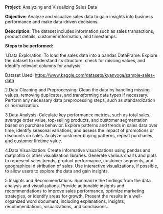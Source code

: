 **Project:** Analyzing and Visualizing Sales Data

**Objective:** Analyze and visualize sales data to gain insights into business performance and make data-driven decisions.

**Description:**
The dataset includes information such as sales transactions, product details, customer information, and timestamps.

**Steps to be performed:**

1.Data Exploration:
To load the sales data into a pandas DataFrame.
Explore the dataset to understand its structure, check for missing values, and identify relevant columns for analysis.

Dataset Used: https://www.kaggle.com/datasets/kyanyoga/sample-sales-data

2.Data Cleaning and Preprocessing:
Clean the data by handling missing values, removing duplicates, and transforming data types if necessary.
Perform any necessary data preprocessing steps, such as standardization or normalization.

3.Data Analysis:
Calculate key performance metrics, such as total sales, average order value, top-selling products, and customer segmentation based on purchase behavior.
Explore patterns and trends in sales data over time, identify seasonal variations, and assess the impact of promotions or discounts on sales.
Analyze customer buying patterns, repeat purchases, and customer lifetime value.

4.Data Visualization:
Create informative visualizations using pandas and matplotlib or other visualization libraries.
Generate various charts and plots to represent sales trends, product performance, customer segments, and geographical distribution of sales.
Use interactive visualizations, if possible, to allow users to explore the data and gain insights.

5.Insights and Recommendations:
Summarize the findings from the data analysis and visualizations.
Provide actionable insights and recommendations to improve sales performance, optimize marketing strategies, or identify areas for growth.
Present the results in a well-organized word document, including explanations, insights, recommendations, visualizations, and conclusions.
